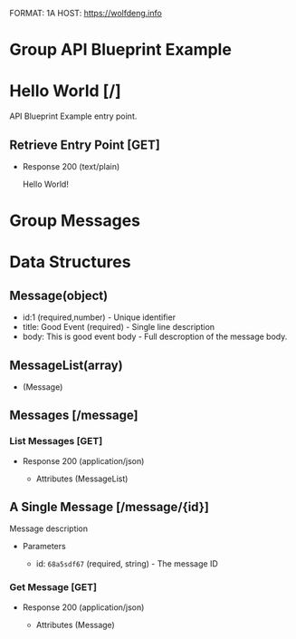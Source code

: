 FORMAT: 1A
HOST: https://wolfdeng.info

# Group API Blueprint Example

# Hello World [/]

API Blueprint Example entry point.

## Retrieve Entry Point [GET]

+ Response 200 (text/plain)

    Hello World!

# Group Messages


# Data Structures

## Message(object)

+ id:1 (required,number) - Unique identifier
+ title: Good Event (required) - Single line description
+ body: This is good event body - Full descroption of the message body.


## MessageList(array)
+ (Message)

## Messages [/message]

### List Messages [GET]

+ Response 200 (application/json)

    + Attributes (MessageList)

## A Single Message [/message/{id}]
Message description

+ Parameters

    + id: `68a5sdf67` (required, string) - The message ID

### Get Message [GET]

+ Response 200 (application/json)

    + Attributes (Message)
